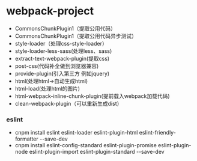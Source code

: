 # webpack-project

- CommonsChunkPlugin1（提取公用代码）
- CommonsChunkPlugin1（提取公用代码异步测试）
- style-loader（处理css-style-loader）
- style-loader-less-sass(处理less、sass)
- extract-text-webpack-plugin(提取css)
- post-css(代码补全做到浏览器兼容)
- provide-plugin(引入第三方 例如jquery)
- html(处理html->自动生成html)
- html-load(处理html的图片)
- html-webpack-inline-chunk-plugin(提前载入webpack加载代码)
- clean-webpack-plugin（可以重新生成dist）

### eslint

- cnpm install eslint eslint-loader eslint-plugin-html eslint-friendly-formatter --save-dev
- cnpm install eslint-config-standard eslint-plugin-promise eslint-plugin-node eslint-plugin-import eslint-plugin-standard --save-dev